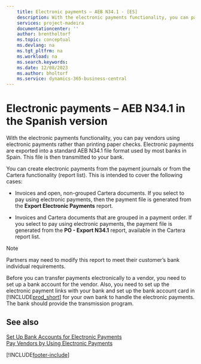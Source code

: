 ```yaml
---
    title: Electronic payments – AEB N34.1 - [ES]
    description: With the electronic payments functionality, you can pay vendors using electronic payments exported into a standard AEB N34.1 file format.
    services: project-madeira 
    documentationcenter: ''
    author: brentholtorf
    ms.topic: conceptual
    ms.devlang: na
    ms.tgt_pltfrm: na
    ms.workload: na
    ms.search.keywords:
    ms.date: 12/08/2023
    ms.author: bholtorf
    ms.service: dynamics-365-business-central
---
```

# Electronic payments – AEB N34.1 in the Spanish version
With the electronic payments functionality, you can pay vendors using electronic payments rather than printing paper checks. Electronic payments are exported into a standard AEB N34.1 file format used by most banks in Spain. This file is then transmitted to your bank.  

You can create electronic payments from the payment journals or from the Cartera functionality (report list). This is intended to cover the following cases:  

- Invoices and open, non-grouped Cartera documents. If you select to pay using electronic payments, then the payment file is generated from the **Export Electronic Payments** report.  

- Invoices and Cartera documents that are grouped in a payment order. If you select to pay using electronic payments, the payment file is generated from the **PO - Export N34.1** report, available in the Cartera report list.  

> [!NOTE]  
>  Partners may need to modify this report to meet their customer’s bank individual requirements.  

Before you can transfer payments electronically to a vendor, you need to set up a bank account for the vendor. Also, you need to set up the electronic payment links with your bank and set up the bank account card in [!INCLUDE[prod_short](../../includes/prod_short.md)] for your own bank to handle the electronic payments. The bank should provide the transmission program.  

## See also  
 [Set Up Bank Accounts for Electronic Payments](how-to-set-up-bank-accounts-for-electronic-payments.md)   
 [Pay Vendors by Using Electronic Payments](how-to-pay-vendors-by-using-electronic-payments.md) 


[!INCLUDE[footer-include](../../includes/footer-banner.md)]